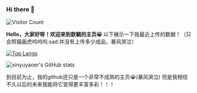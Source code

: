 ### Hi there 👋

<!--
**xinyuyaoer/xinyuyaoer** is a ✨ _special_ ✨ repository because its `README.md` (this file) appears on your GitHub profile.

Here are some ideas to get you started:

- 🔭 I’m currently working on ...
- 🌱 I’m currently learning ...
- 👯 I’m looking to collaborate on ...
- 🤔 I’m looking for help with ...
- 💬 Ask me about ...
- 📫 How to reach me: ...
- 😄 Pronouns: ...
- ⚡ Fun fact: ...
-->
![Visitor Count](https://profile-counter.glitch.me/xinyuyaoer/count.svg)

**Hello，大家好呀！欢迎来到歆毓的主页:grinning:**
以下展示一下我最近上传的数据！（只会照猫画虎呜呜呜:sad:并没有上传多少成品，暴风哭泣）

[![Top Langs](https://github-readme-stats.vercel.app/api/top-langs/?username=xinyuyaoer&layout=compact)](https://github.com/xinyuyaoer/github-readme-stats)

![xinyuyaoer's GitHub stats](https://github-readme-stats.vercel.app/api?username=xinyuyaoer&show_icons=true&theme=tokyonight)

到目前为止，我的github还只是一个非常不成熟的主页:sob:(暴风哭泣)
但是我相信不久以后的未来我能将它变得更丰富多彩！！！
